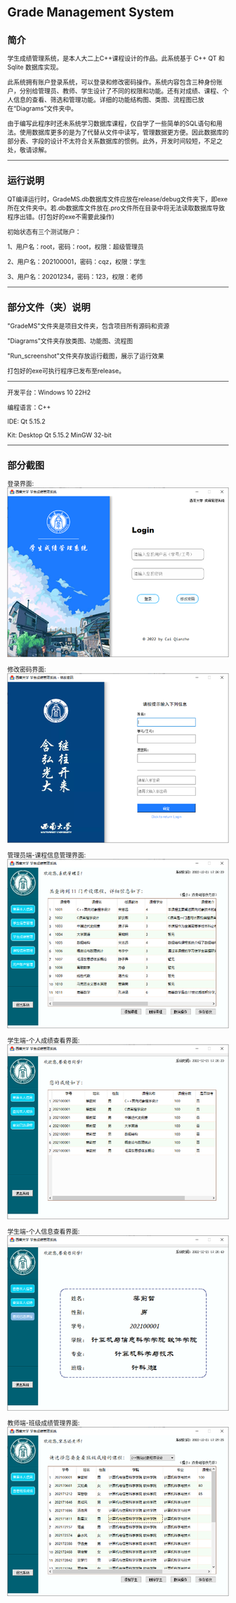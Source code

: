 # Grade Management System

## 简介

学生成绩管理系统，是本人大二上C++课程设计的作品。此系统基于 C++ QT 和 Sqlite 数据库实现。

此系统拥有账户登录系统，可以登录和修改密码操作。系统内容包含三种身份账户，分别给管理员、教师、学生设计了不同的权限和功能。还有对成绩、课程、个人信息的查看、筛选和管理功能。详细的功能结构图、类图、流程图已放在“Diagrams”文件夹中。

由于编写此程序时还未系统学习数据库课程，仅自学了一些简单的SQL语句和用法。使用数据库更多的是为了代替从文件中读写，管理数据更方便。因此数据库的部分表、字段的设计不太符合关系数据库的惯例。此外，开发时间较短，不足之处，敬请谅解。

---

## 运行说明

QT编译运行时，GradeMS.db数据库文件应放在release/debug文件夹下，即exe所在文件夹中。若.db数据库文件放在.pro文件所在目录中将无法读取数据库导致程序出错。(打包好的exe不需要此操作)

初始状态有三个测试账户：

1、用户名：root，密码：root，权限：超级管理员

2、用户名：202100001，密码：cqz，权限：学生

3、用户名：20201234，密码：123，权限：老师

--- 

## 部分文件（夹）说明

"GradeMS"文件夹是项目文件夹，包含项目所有源码和资源

"Diagrams"文件夹存放类图、功能图、流程图

"Run_screenshot"文件夹存放运行截图，展示了运行效果

打包好的exe可执行程序已发布至release。

--- 

开发平台：Windows 10 22H2

编程语言：C++

IDE: Qt 5.15.2

Kit: Desktop Qt 5.15.2 MinGW 32-bit

--- 
## 部分截图

登录界面:
![](https://github.com/bbdzs/Grade-Management-System/raw/main/Run_screenshot/1Login.png)

修改密码界面:
![](https://github.com/bbdzs/Grade-Management-System/raw/main/Run_screenshot/2ChangePswd.png)

管理员端-课程信息管理界面:
![](https://github.com/bbdzs/Grade-Management-System/raw/main/Run_screenshot/root-CourseInfoManagement.png)

学生端-个人成绩查看界面:
![](https://github.com/bbdzs/Grade-Management-System/raw/main/Run_screenshot/stu-MyGrade.png)

学生端-个人信息查看界面:
![](https://github.com/bbdzs/Grade-Management-System/raw/main/Run_screenshot/stu-MyInfo.png)

教师端-班级成绩管理界面:
![](https://github.com/bbdzs/Grade-Management-System/raw/main/Run_screenshot/tea-ClassGrade.png)




